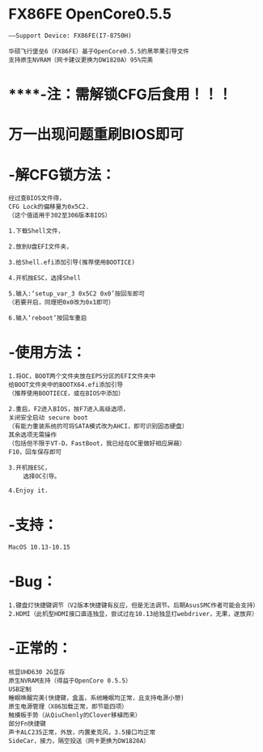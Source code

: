 #   FX86FE OpenCore0.5.5
    ——Support Device: FX86FE(I7-8750H)
    
    华硕飞行堡垒6（FX86FE）基于OpenCore0.5.5的黑苹果引导文件
    支持原生NVRAM（网卡建议更换为DW1820A）95%完美
# ****-注：需解锁CFG后食用！！！
#   万一出现问题重刷BIOS即可
#   -解CFG锁方法：
    经过查BIOS文件得，
    CFG Lock的偏移量为0x5C2.
    （这个值适用于302至306版本BIOS）
    
    1.下载Shell文件，
    
    2.放到U盘EFI文件夹，
    
    3.给Shell.efi添加引导(推荐使用BOOTICE)
    
    4.开机按ESC，选择Shell
    
    5.输入:‘setup_var_3 0x5C2 0x0’按回车即可
    （若要开启，同理把0x0改为0x1即可）
    
    6.输入‘reboot’按回车重启

#   -使用方法：
    1.将OC，BOOT两个文件夹放在EPS分区的EFI文件夹中
    给BOOT文件夹中的BOOTX64.efi添加引导
    （推荐使用BOOTIECE，或在BIOS中添加）
    
    2.重启，F2进入BIOS，按F7进入高级选项，
    关闭安全启动 secure boot
    （有能力重装系统的可将SATA模式改为AHCI，即可识别固态硬盘）
    其余选项无需操作
    （包括但不限于VT-D，FastBoot，我已经在OC里做好相应屏蔽）
    F10，回车保存即可
    
    3.开机按ESC，
        选择OC引导。
    
    4.Enjoy it.

#   -支持：
    MacOS 10.13-10.15
#   -Bug：
    1.键盘灯快捷键调节（V2版本快捷键有反应，但是无法调节。后期AsusSMC作者可能会支持）
    2.HDMI（此机型HDMI接口直连独显，尝试过在10.13给独显打webdriver，无果，遂放弃）
#   -正常的：
    核显UHD630 2G显存
    原生NVRAM支持（得益于OpenCore 0.5.5）
    USB定制
    睡眠唤醒完美(快捷键，盒盖，系统睡眠均正常，且支持电源小憩)
    原生电源管理（X86加载正常，即节能四项）
    触摸板手势（从QiuChenly的Clover移植而来）
    部分Fn快捷键
    声卡ALC235正常，外放，内置麦克风，3.5接口均正常
    SideCar，接力，隔空投送（网卡更换为DW1820A）
